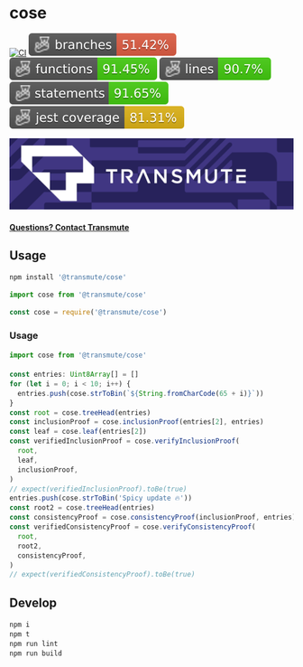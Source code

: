 # cose

[![CI](https://github.com/transmute-industries/cose/actions/workflows/ci.yml/badge.svg)](https://github.com/transmute-industries/cose/actions/workflows/ci.yml)
![Branches](./badges/coverage-branches.svg)
![Functions](./badges/coverage-functions.svg)
![Lines](./badges/coverage-lines.svg)
![Statements](./badges/coverage-statements.svg)
![Jest coverage](./badges/coverage-jest%20coverage.svg)

<!-- [![NPM](https://nodei.co/npm/@transmute/cose.png?mini=true)](https://npmjs.org/package/@transmute/cose) -->

<img src="./transmute-banner.png" />

#### [Questions? Contact Transmute](https://transmute.typeform.com/to/RshfIw?typeform-source=cose)

## Usage

```bash
npm install '@transmute/cose'
```

```ts
import cose from '@transmute/cose'
```

```js
const cose = require('@transmute/cose')
```

### Usage

```ts
import cose from '@transmute/cose'

const entries: Uint8Array[] = []
for (let i = 0; i < 10; i++) {
  entries.push(cose.strToBin(`${String.fromCharCode(65 + i)}`))
}
const root = cose.treeHead(entries)
const inclusionProof = cose.inclusionProof(entries[2], entries)
const leaf = cose.leaf(entries[2])
const verifiedInclusionProof = cose.verifyInclusionProof(
  root,
  leaf,
  inclusionProof,
)
// expect(verifiedInclusionProof).toBe(true)
entries.push(cose.strToBin('Spicy update 🔥'))
const root2 = cose.treeHead(entries)
const consistencyProof = cose.consistencyProof(inclusionProof, entries)
const verifiedConsistencyProof = cose.verifyConsistencyProof(
  root,
  root2,
  consistencyProof,
)
// expect(verifiedConsistencyProof).toBe(true)
```

## Develop

```bash
npm i
npm t
npm run lint
npm run build
```
